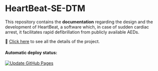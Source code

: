 # HeartBeat-SE-DTM

This repository contains the **documentation** regarding the design and the development of HeartBeat, a software which, in case of sudden cardiac arrest, it facilitates rapid defibrillation from publicly available AEDs.

:link: [Click here](https://heartbeat-se.github.io/HeartBeat-SE-DTM/) to see all the details of the project.

#### Automatic deploy status:
[![Update GitHub Pages](https://github.com/HeartBeat-SE/HeartBeat-SE-DTM/actions/workflows/gh-pages.yml/badge.svg?branch=main)](https://github.com/HeartBeat-SE/HeartBeat-SE-DTM/actions/workflows/gh-pages.yml/) 
